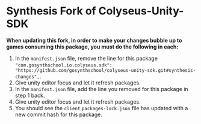 # Synthesis Fork of Colyseus-Unity-SDK

**When updating this fork, in order to make your changes bubble up to games consuming this package, you must do the following in each:**

1. In the `manifest.json` file, remove the line for this package `"com.gosynthschool.io.colyseus.sdk": "https://github.com/gosynthschool/colyseus-unity-sdk.git#synthesis-changes",`.
2. Give unity editor focus and let it refresh packages.
3. In the `manifest.json` file, add the line you removed for this package in step 1 back.
4. Give unity editor focus and let it refresh packages.
5. You should see the `client` `packages-lock.json` file has updated with a new commit hash for this package.